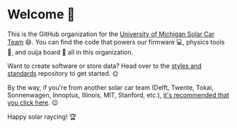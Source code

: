 # Welcome :wave:

This is the GitHub organization for the [University of Michigan Solar Car Team](https://www.solarcar.engin.umich.edu) :smile:. You can find the code that powers our firmware :computer:, physics tools :wrench:, and ouija board :ghost: all in this organization.

Want to create software or store data? Head over to the [styles and standards](https://github.com/MichiganSolarCarTeam/style-and-standards) repository to get started. :sun_with_face:

By the way, if you're from another solar car team (Delft, Twente, Tokai, Sonnenwagen, Innoptus, Illinois, MIT, Stanford, etc.), [it's recommended that you click here](https://www.youtube.com/watch?v=xvFZjo5PgG0). :wink:

Happy solar raycing! :trophy:
